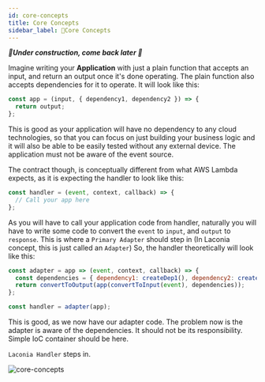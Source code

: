 ```yaml
---
id: core-concepts
title: Core Concepts
sidebar_label: 🚧Core Concepts
---
```


_**🚧Under construction, come back later 🚧**_

Imagine writing your **Application** with just a plain function that accepts an
input, and return an output once it's done operating. The plain function also
accepts dependencies for it to operate. It will look like this:

```js
const app = (input, { dependency1, dependency2 }) => {
  return output;
};
```

This is good as your application will have no dependency to any cloud
technologies, so that you can focus on just building your business logic and it
will also be able to be easily tested without any external device. The
application must not be aware of the event source.

The contract though, is conceptually different from what AWS Lambda expects, as
it is expecting the handler to look like this:

```js
const handler = (event, context, callback) => {
  // Call your app here
};
```

As you will have to call your application code from handler, naturally you will
have to write some code to convert the `event` to `input`, and `output` to
`response`. This is where a `Primary Adapter` should step in (In Laconia
concept, this is just called an `Adapter`) So, the handler theoretically will
look like this:

```js
const adapter = app => (event, context, callback) => {
  const dependencies = { dependency1: createDep1(), dependency2: createDep2() };
  return convertToOutput(app(convertToInput(event), dependencies));
};

const handler = adapter(app);
```

This is good, as we now have our adapter code. The problem now is the adapter is
aware of the dependencies. It should not be its responsibility. Simple IoC
container should be here.

`Laconia Handler` steps in.

![core-concepts](assets/core-concepts.drawio.svg)

<!--
- Diagram of (middleware -> handler) -> adapter -> app with function signature
- Diagram of concept. Event to input, output to response, etc.
- Just like any program main(), but focusing on app
- Take from @laconia/core
- Add hexagonal architecture diagram
-->

